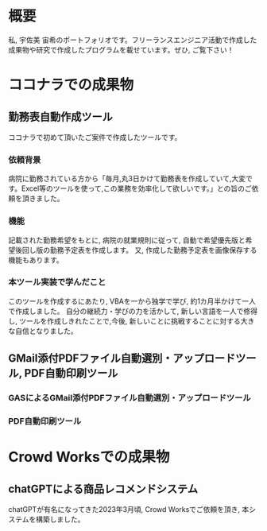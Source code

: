 # 概要
私, 宇佐美 宙希のポートフォリオです。フリーランスエンジニア活動で作成した成果物や研究で作成したプログラムを載せています。ぜひ, ご覧下さい！

# ココナラでの成果物

## 勤務表自動作成ツール
ココナラで初めて頂いたご案件で作成したツールです。
### 依頼背景
病院に勤務されている方から「毎月,丸3日かけて勤務表を作成していて,大変です。Excel等のツールを使って,この業務を効率化して欲しいです。」との旨のご依頼を頂きました。
### 機能
記載された勤務希望をもとに, 病院の就業規則に従って, 自動で希望優先版と希望後回し版の勤務予定表を作成します。
又, 作成した勤務予定表を画像保存する機能もあります。
### 本ツール実装で学んだこと
このツールを作成するにあたり, VBAを一から独学で学び, 約1カ月半かけて一人で作成しました。
自分の継続力・学びの力を活かして, 新しい言語を一人で修得し, ツールを作成しきれたことで,今後, 新しいことに挑戦することに対する大きな自信となりました。

## GMail添付PDFファイル自動選別・アップロードツール, PDF自動印刷ツール

### GASによるGMail添付PDFファイル自動選別・アップロードツール

### PDF自動印刷ツール

# Crowd Worksでの成果物

## chatGPTによる商品レコメンドシステム
chatGPTが有名になってきた2023年3月頃, Crowd Worksでご依頼を頂き, 本システムを構築しました。
